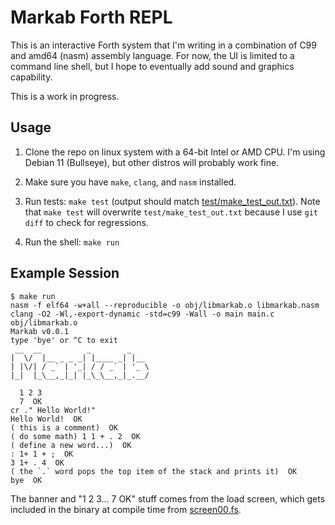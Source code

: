 # Markab Forth REPL

This is an interactive Forth system that I'm writing in a combination of C99
and amd64 (nasm) assembly language. For now, the UI is limited to a command
line shell, but I hope to eventually add sound and graphics capability.

This is a work in progress.


## Usage

1. Clone the repo on linux system with a 64-bit Intel or AMD CPU. I'm using
   Debian 11 (Bullseye), but other distros will probably work fine.

2. Make sure you have `make`, `clang`, and `nasm` installed.

3. Run tests: `make test` (output should match
   [test/make_test_out.txt](test/make_test_out.txt)). Note that `make test`
   will overwrite `test/make_test_out.txt` because I use `git diff` to check
   for regressions.

4. Run the shell: `make run`


## Example Session

```
$ make run
nasm -f elf64 -w+all --reproducible -o obj/libmarkab.o libmarkab.nasm
clang -O2 -Wl,-export-dynamic -std=c99 -Wall -o main main.c obj/libmarkab.o
Markab v0.0.1
type 'bye' or ^C to exit
 __  __          _        _
|  \/  |__ _ _ _| |____ _| |__
| |\/| / _` | '_| / / _` | '_ \
|_|  |_\__,_|_| |_\_\__,_|_.__/

  1 2 3
  7  OK
cr ." Hello World!"
Hello World!  OK
( this is a comment)  OK
( do some math) 1 1 + . 2  OK
( define a new word...)  OK
: 1+ 1 + ;  OK
3 1+ . 4  OK
( the `.` word pops the top item of the stack and prints it)  OK
bye  OK
```

The banner and "1 2 3... 7  OK" stuff comes from the load screen, which gets
included in the binary at compile time from [screen00.fs](screen00.fs).
